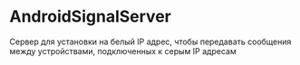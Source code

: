 # AndroidSignalServer
Сервер для установки на белый IP адрес, чтобы передавать сообщения между  устройствами,  подключенных к серым IP адресам
